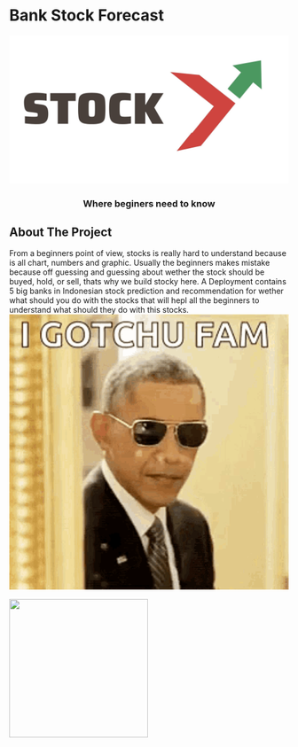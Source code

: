 # Bank Stock Forecast
![alt text](https://github.com/H8-Assignments-Bay/finpro-hck-02-group-2/blob/main/STOCK.jpg)



<h3 align="center">Where beginers need to know</h3>

<!-- ABOUT THE PROJECT -->
## About The Project

From a beginners point of view, stocks is really hard to understand because is all chart, numbers and graphic. Usually the beginners makes mistake because off guessing and guessing about wether the stock should be buyed, hold, or sell, thats why we build stocky here. A Deployment contains 5 big banks in Indonesian stock prediction and recommendation for wether what should you do with the stocks that will hepl all the beginners to understand what should they do with this stocks.
![tutorial gif](https://github.com/H8-Assignments-Bay/finpro-hck-02-group-2/blob/main/obama-pew.gif)

<img src="(https://github.com/H8-Assignments-Bay/finpro-hck-02-group-2/blob/main/obama-pew.gif)" width="250" height="250"/>

